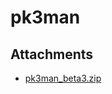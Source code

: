 # pk3man

## Attachments

- [pk3man_beta3.zip](https://trello.com/1/cards/5eadf805fe8a031312982a4a/attachments/5eadf806fe8a031312982a65/download/pk3man_beta3.zip)
